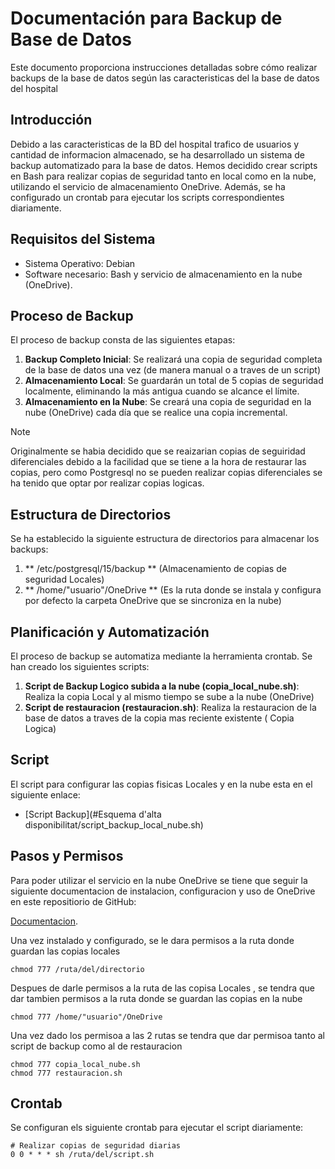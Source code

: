# Documentación para Backup de Base de Datos

Este documento proporciona instrucciones detalladas sobre cómo realizar backups de la base de datos según las caracteristicas del la base de datos del hospital

## Introducción

Debido a las caracteristicas de la BD del hospital trafico de usuarios y cantidad de informacion almacenado, se ha desarrollado un sistema de backup automatizado para la base de datos. 
Hemos decidido crear scripts en Bash para realizar copias de seguridad tanto en local como en la nube, utilizando el servicio de almacenamiento OneDrive.
Además, se ha configurado un crontab para ejecutar los scripts correspondientes diariamente.

## Requisitos del Sistema

- Sistema Operativo: Debian
- Software necesario: Bash y servicio de almacenamiento en la nube (OneDrive).

## Proceso de Backup

El proceso de backup consta de las siguientes etapas:

1. **Backup Completo Inicial**: Se realizará una copia de seguridad completa de la base de datos una vez (de manera manual o a traves de un script)
2. **Almacenamiento Local**: Se guardarán un total de 5 copias de seguridad localmente, eliminando la más antigua cuando se alcance el límite.
3. **Almacenamiento en la Nube**: Se creará una copia de seguridad en la nube (OneDrive) cada día que se realice una copia incremental.

> [!NOTE]  
> Originalmente se habia decidido que se reaizarian copias de seguiridad diferenciales debido a la facilidad
> que se tiene a la hora de restaurar las copias, pero como Postgresql no se pueden realizar copias diferenciales
> se ha tenido que optar por realizar copias logicas.

## Estructura de Directorios

Se ha establecido la siguiente estructura de directorios para almacenar los backups:

1. ** /etc/postgresql/15/backup ** (Almacenamiento de copias de seguridad Locales)
2. ** /home/"usuario"/OneDrive ** (Es la ruta donde se instala y configura por defecto la carpeta OneDrive que se sincroniza en la nube)

## Planificación y Automatización

El proceso de backup se automatiza mediante la herramienta crontab. Se han creado los siguientes scripts:

1. **Script de Backup Logico subida a la nube (copia_local_nube.sh)**: Realiza la copia Local y al mismo tiempo se sube a la nube (OneDrive)
2. **Script de restauracion (restauracion.sh)**: Realiza la restauracion de la base de datos a traves de la copia mas reciente existente ( Copia Logica)

## Script

El script para configurar las copias fisicas Locales y en la nube esta en el siguiente enlace:
- [Script Backup](#Esquema d'alta disponibilitat/script_backup_local_nube.sh)

## Pasos y Permisos

Para poder utilizar el servicio en la nube OneDrive se tiene que seguir
la siguiente documentacion de instalacion, configuracion y uso de OneDrive en este repositiorio de GitHub:

[Documentacion](https://github.com/abraunegg/onedrive).

Una vez instalado y configurado, se le dara permisos a la ruta donde guardan las copias locales
```
chmod 777 /ruta/del/directorio 
```

Despues de darle permisos a la ruta de las copisa Locales , se tendra que dar tambien permisos a la ruta
donde se guardan las copias en la nube
```
chmod 777 /home/"usuario"/OneDrive
```

Una vez dado los permisoa a las 2 rutas se tendra que dar permisoa tanto al script de backup como al de restauracion
```
chmod 777 copia_local_nube.sh 
chmod 777 restauracion.sh
```

## Crontab

Se configuran els siguiente crontab para ejecutar el script diariamente:

```
# Realizar copias de seguridad diarias
0 0 * * * sh /ruta/del/script.sh
```




